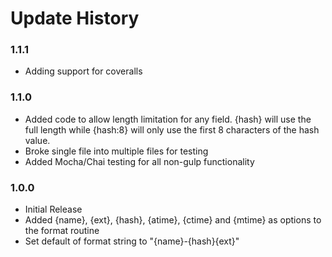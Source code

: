 Update History
==============

### 1.1.1 
* Adding support for coveralls

### 1.1.0
* Added code to allow length limitation for any field. {hash} will use the full length while {hash:8} will only use the first 8 characters of the hash value.
* Broke single file into multiple files for testing
* Added Mocha/Chai testing for all non-gulp functionality

### 1.0.0
* Initial Release
* Added {name}, {ext}, {hash}, {atime}, {ctime} and {mtime} as options to the format routine
* Set default of format string to "{name}-{hash}{ext}"
